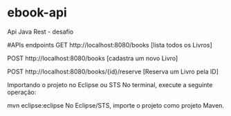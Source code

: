 # ebook-api
Api  Java Rest - desafio


#APIs endpoints
GET http://localhost:8080/books [lista todos os Livros]

POST http://localhost:8080/books [cadastra um novo Livro]

POST http://localhost:8080/books/{id}/reserve [Reserva um Livro pela ID]


Importando o projeto no Eclipse ou STS
No terminal, execute a seguinte operação:

mvn eclipse:eclipse
No Eclipse/STS, importe o projeto como projeto Maven.
